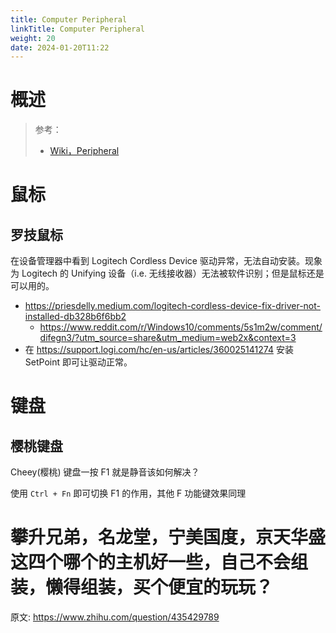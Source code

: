 ```yaml
---
title: Computer Peripheral
linkTitle: Computer Peripheral
weight: 20
date: 2024-01-20T11:22
---
```


# 概述

> 参考：
> 
> - [Wiki，Peripheral](https://en.wikipedia.org/wiki/Peripheral)

# 鼠标

## 罗技鼠标

在设备管理器中看到 Logitech Cordless Device 驱动异常，无法自动安装。现象为 Logitech 的 Unifying 设备（i.e. 无线接收器）无法被软件识别；但是鼠标还是可以用的。

- https://priesdelly.medium.com/logitech-cordless-device-fix-driver-not-installed-db328b6f6bb2
  - https://www.reddit.com/r/Windows10/comments/5s1m2w/comment/difegn3/?utm_source=share&utm_medium=web2x&context=3
- 在 https://support.logi.com/hc/en-us/articles/360025141274 安装 SetPoint 即可让驱动正常。

# 键盘

## 樱桃键盘

Cheey(樱桃) 键盘一按 F1 就是静音该如何解决？

使用 `Ctrl + Fn` 即可切换 F1 的作用，其他 F 功能键效果同理

# 攀升兄弟，名龙堂，宁美国度，京天华盛这四个哪个的主机好一些，自己不会组装，懒得组装，买个便宜的玩玩？

原文: https://www.zhihu.com/question/435429789

